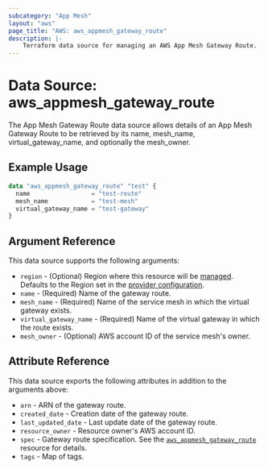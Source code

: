 ```yaml
---
subcategory: "App Mesh"
layout: "aws"
page_title: "AWS: aws_appmesh_gateway_route"
description: |-
    Terraform data source for managing an AWS App Mesh Gateway Route.
---
```


# Data Source: aws_appmesh_gateway_route

The App Mesh Gateway Route data source allows details of an App Mesh Gateway Route to be retrieved by its name, mesh_name, virtual_gateway_name, and optionally the mesh_owner.

## Example Usage

```terraform
data "aws_appmesh_gateway_route" "test" {
  name                 = "test-route"
  mesh_name            = "test-mesh"
  virtual_gateway_name = "test-gateway"
}
```

## Argument Reference

This data source supports the following arguments:

* `region` - (Optional) Region where this resource will be [managed](https://docs.aws.amazon.com/general/latest/gr/rande.html#regional-endpoints). Defaults to the Region set in the [provider configuration](https://registry.terraform.io/providers/hashicorp/aws/latest/docs#aws-configuration-reference).
* `name` - (Required) Name of the gateway route.
* `mesh_name` - (Required) Name of the service mesh in which the virtual gateway exists.
* `virtual_gateway_name` - (Required) Name of the virtual gateway in which the route exists.
* `mesh_owner` - (Optional) AWS account ID of the service mesh's owner.

## Attribute Reference

This data source exports the following attributes in addition to the arguments above:

* `arn` - ARN of the gateway route.
* `created_date` - Creation date of the gateway route.
* `last_updated_date` - Last update date of the gateway route.
* `resource_owner` - Resource owner's AWS account ID.
* `spec` - Gateway route specification. See the [`aws_appmesh_gateway_route`](/docs/providers/aws/r/appmesh_gateway_route.html#spec) resource for details.
* `tags` - Map of tags.
